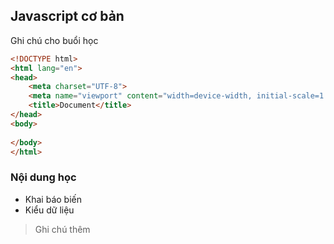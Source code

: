## Javascript cơ bản

Ghi chú cho buổi học

```html
<!DOCTYPE html>
<html lang="en">
<head>
    <meta charset="UTF-8">
    <meta name="viewport" content="width=device-width, initial-scale=1.0">
    <title>Document</title>
</head>
<body>
    
</body>
</html>
```

### Nội dung học

- Khai báo biến
- Kiểu dữ liệu

> Ghi chú thêm